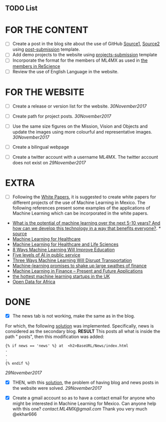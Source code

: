 TODO List
---


# FOR THE CONTENT

- [ ] Create a post in the blog site about the use of GitHub [Source1](https://github.com/oliviaguest/neuroplausible/blob/master/_posts/2017-11-5-github.md),
[Source2](http://neuroplausible.com/github)
 using [post-submission](https://github.com/ML4MX/blogpost-submission) template.
- [ ] Add demo projects to the website using [projects-submission](https://github.com/ML4MX/project-submission)
template
- [ ] Incorporate the format for the
members of ML4MX as used in [the members in ReScience](https://rescience.github.io/board/)
- [ ] Review the use of English Language in the website.

# FOR THE WEBSITE
- [ ] Create a release or version list for the website.  _30November2017_
- [ ] Create path for project posts.  _30November2017_
- [ ] Use the same size figures on the Mission, Vision and Objects and update the images
using more colourful and representative images.  _30November2017_

- [ ] Create a bilingual webpage
- [ ] Create a twitter account with a username ML4MX.  The twitter account does not exist on _29November2017_


# EXTRA

- [ ] Following the [White Papers](http://hamlyn.doc.ic.ac.uk/uk-ras/white-papers),
it is suggested to create white papers for different projects of the use of Machine
Learning in Mexico. The following references present some examples of the applications of Machine Learning which can be incorporated in the white papers.
- [What is the potential of machine learning over the next 5-10 years? And how can we develop this technology in a way that benefits everyone?](https://royalsociety.org/topics-policy/projects/machine-learning/). *  [source](https://twitter.com/royalsociety/status/858395767941328897)
- [Machine Learning for Healthcare](http://mucmd.org/)
- [Machine Learning for Healthcare and Life Sciences](https://www.research.ibm.com/haifa/dept/vst/mldm.shtml)
- [8 Ways Machine Learning Will Improve Education](http://www.gettingsmart.com/2015/11/8-ways-machine-learning-will-improve-education/)
- [Five levels of AI in public service](https://www.oxfordinsights.com/insights/2017/7/12/five-levels-of-ai-in-public-service)
- [Three Ways Machine Learning Will Disrupt Transportation](http://www.mccormick.northwestern.edu/news/articles/2016/10/three-ways-machine-learning-will-disrupt-transportation.html)
- [Machine-learning promises to shake up large swathes of finance](https://www.economist.com/news/finance-and-economics/21722685-fields-trading-credit-assessment-fraud-prevention-machine-learning)
- [Machine Learning in Finance – Present and Future Applications](https://www.techemergence.com/machine-learning-in-finance/)
- [the hottest machine learning startups in the UK](https://www.techworld.com/picture-gallery/startups/uk-ai-startups-watch-hottest-machine-learning-startups-in-uk-3645606/)
- [Open Data for Africa](http://dataportal.opendataforafrica.org/)




# DONE



- [x] The news tab is not working, make the same as in the blog.

For which, the
following
[solution](https://reachtarunhere.github.io/2016/01/06/multiple-blogs-on-single-jekyll-instance/)
was implemented. Specifically, news is considered as the secondary blog.
**RESULT** This posts all what is inside the path " posts", then this modification was added:

```
{% if news == 'news' %} at  <h2>BaseURL/News/index.html
.
.
.
{% endif %}
```
_29November2017_


- [x] THEN, with this [solution](https://stackoverflow.com/questions/14560687/multiple-blogs-in-single-jekyll-website/42196173#42196173),
the problem of having  blog and news posts in the website were solved.
_29November2017_



- [x] Create a gmail account so as to have a contact email for anyone who might be
interested in Machine Learning for Mexico. Can anyone help with this one?
   _contact.ML4MX@gmail.com_ Thank you very much @ekhar666
